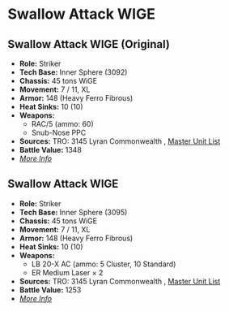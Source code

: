 # Swallow Attack WIGE 

## Swallow Attack WIGE (Original) 

- **Role:** Striker 
- **Tech Base:** Inner Sphere (3092) 
- **Chassis:** 45 tons WiGE 
- **Movement:** 7 / 11, XL 
- **Armor:** 148 (Heavy Ferro Fibrous) 
- **Heat Sinks:** 10 (10) 
- **Weapons:** 
  - RAC/5 (ammo: 60) 
  - Snub-Nose PPC 
- **Sources:** TRO: 3145 Lyran Commonwealth , [Master Unit List](http://masterunitlist.info/Unit/Details/6598) 
- **Battle Value:** 1348 
- [*More Info*](swallow_attack_wige/swallow_attack_wige_original.md) 

## Swallow Attack WIGE 

- **Role:** Striker 
- **Tech Base:** Inner Sphere (3095) 
- **Chassis:** 45 tons WiGE 
- **Movement:** 7 / 11, XL 
- **Armor:** 148 (Heavy Ferro Fibrous) 
- **Heat Sinks:** 10 (10) 
- **Weapons:** 
  - LB 20-X AC (ammo: 5 Cluster, 10 Standard) 
  - ER Medium Laser × 2 
- **Sources:** TRO: 3145 Lyran Commonwealth , [Master Unit List](http://masterunitlist.info/Unit/Details/6597) 
- **Battle Value:** 1253 
- [*More Info*](swallow_attack_wige/swallow_attack_wige.md) 

